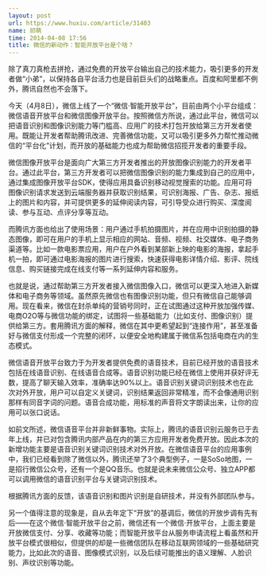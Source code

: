 ```yaml
---
layout: post
url: https://www.huxiu.com/article/31403
name: 祁萌
time: 2014-04-08 17:56
title: 微信的新动作：智能开放平台是个啥？
---
```

除了真刀真枪去拼抢，通过免费的开放平台输出自己的技术能力，吸引更多的开发者做“小弟”，以保持各自平台活力也是目前巨头们的战略重点。百度和阿里都不例外，腾讯自然也不会落下。

今天（4月8日），微信上线了一个“微信·智能开放平台”，目前由两个小平台组成：微信语音开放平台和微信图像开放平台。按照微信方所说，通过此平台，微信可以把语音识别和图像识别能力等门槛高、应用广的技术打包开放给第三方开发者使用。既能让开发者帮助腾讯改进、完善微信功能，又可以吸引更多外力帮忙推动微信的“平台化”计划，而开放的基础能力也成为帮助微信招揽开发者的重要手段。

微信图像开放平台是面向广大第三方开发者推出的开放图像识别能力的开发者平台。通过此平台，第三方开发者可以把微信图像识别的能力集成到自己的应用中，通过集成图像开放平台SDK，使得应用具备识别移动视觉搜索的功能。应用可将图像识别请求发送到云端服务器并获取识别结果，可识别海报、广告、杂志、报纸上的图片和内容，并可提供更多的延伸阅读内容，可引导受众进行购买、深度阅读、参与互动、点评分享等互动。

而腾讯方面也给出了使用场景：用户通过手机拍摄图片，并在应用中识别拍摄的静态图像，即可在用户的手机上显示相应的网站、音频、视频、社交媒体、电子商务渠道等。比如一款电影票应用，用户在户外看到某部新上映的电影的海报，拿起手机一拍，即可通过电影海报的图片进行搜索，快速获得电影详情介绍、影评、院线信息、购买链接完成在线支付等一系列延伸内容和服务。

也就是说，通过帮助第三方开发者接入微信图像入口，微信可以更深入地进入新媒体和电子商务等领域。虽然原先微信也有图像识别功能，但只有微信自己能够调用。现在看来，微信在封杀单纯的营销号同时，正在试图通过这种开放加强传媒、电商O2O等与微信功能的绑定，试图将一些基础能力（比如支付、图像识别）提供给第三方。套用腾讯方面的解释，微信在其中更希望起到“连接作用”，甚至准备好与微信支付形成一个完整的闭环，以便安全地构建属于微信系包括电商在内的生态模式。

微信语音开放平台致力于为开发者提供免费的语音技术，目前已经开放的语音技术包括在线语音识别、在线语音合成等。语音识别功能已经在微信上使用并获好评无数，提高了聊天输入效率，准确率达90%以上。语音识别关键词识别技术也在此次对外开放，用户可以自定义关键词，识别结果返回非常精准，而不会像通用识别那样有同音字词的问题。语音合成功能，用标准的声音将文字朗读出来，让你的应用可以张口说话。

如前文所述，微信语音平台并非新鲜事物。实际上，腾讯的语音识别云服务已于去年上线，并已对包含腾讯内部产品在内的第三方应用开发者免费开放。因此本次的新增功能主要是语音识别关键词识别技术对外开放。在微信语音平台的应用事例中，我们已经看到除了微信以外，腾讯还举了3个典型例子，一是SoSo地图，一是招行微信公众号，还有一个是QQ音乐。也就是说未来微信公众号、独立APP都可以调用微信的语音识别平台与关键词识别技术。

根据腾讯方面的反馈，该语音识别和图片识别是自研技术，并没有外部团队参与。

另一个值得注意的现象是，自从去年定下“开放”的基调后，微信的开放步调有先有后——在这个微信·智能开放平台之前，微信还有一个微信·开放平台，上面主要是开放微信支付、分享、收藏等功能；而智能开放平台从服务申请流程上看虽然和开放平台模式很相似，但提供的却是一些微信团队在移动互联网领域的一些基础研究能力，比如此次的语音、图像模式识别，以及后续可能推出的语义理解、人脸识别、声纹识别等功能。

